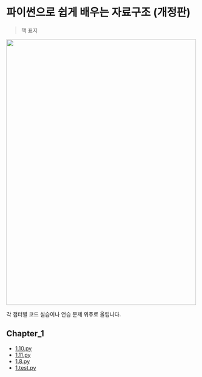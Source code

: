# 파이썬으로 쉽게 배우는 자료구조 (개정판)
>
> 책 표지
<img src="https://github.com/xoxlo/data_structure_to_python_easy_practice/assets/46445480/c4624456-228e-4d6a-a0d9-5c50ba664ee8" width="500" height="700"/>

각 챕터별 코드 실습이나 연습 문제 위주로 올립니다.

## Chapter_1

- [1.10.py](https://github.com/xoxlo/data_structure_to_python_easy_practice/tree/main/Chapter_1/1.10.py)
- [1.11.py](https://github.com/xoxlo/data_structure_to_python_easy_practice/tree/main/Chapter_1/1.11.py)
- [1.8.py](https://github.com/xoxlo/data_structure_to_python_easy_practice/tree/main/Chapter_1/1.8.py)
- [1.test.py](https://github.com/xoxlo/data_structure_to_python_easy_practice/tree/main/Chapter_1/1.test.py)

